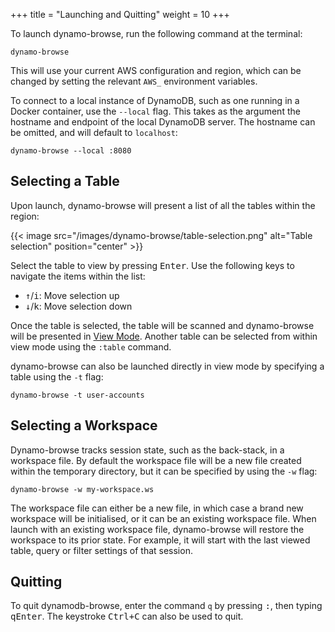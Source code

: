 +++
title = "Launching and Quitting"
weight = 10
+++

To launch dynamo-browse, run the following command at the terminal:

```
dynamo-browse
```

This will use your current AWS configuration and region, which can be changed by setting
the relevant `AWS_` environment variables.

To connect to a local instance of DynamoDB, such as one
running in a Docker container, use the `--local` flag.  This takes as the argument the hostname
and endpoint of the local DynamoDB server.  The hostname can be omitted, and will default to `localhost`:

```
dynamo-browse --local :8080
```

## Selecting a Table

Upon launch, dynamo-browse will present a list of all the tables within the region:

{{< image src="/images/dynamo-browse/table-selection.png" alt="Table selection" position="center" >}}

Select the table to view by pressing <kbd>Enter</kbd>.  Use the following keys to navigate
the items within the list:

- <kbd>&uarr;</kbd>/<kbd>i</kbd>: Move selection up
- <kbd>&darr;</kbd>/<kbd>k</kbd>: Move selection down

Once the table is selected, the table will be scanned and dynamo-browse will be presented in
[View Mode](#view-mode).  Another table can be selected from within view mode using the `:table` command.

dynamo-browse can also be launched directly in view mode by specifying a table using the `-t` flag:

```
dynamo-browse -t user-accounts
```

## Selecting a Workspace

Dynamo-browse tracks session state, such as the back-stack, in a workspace file.  By default the workspace
file will be a new file created within the temporary directory, but it can be specified by using the
`-w` flag:

```
dynamo-browse -w my-workspace.ws
```

The workspace file can either be a new file, in which case a brand new workspace will be initialised,
or it can be an existing workspace file.  When launch with an existing workspace file, dynamo-browse will
restore the workspace to its prior state.  For example, it will start with the last viewed table, query
or filter settings of that session.

## Quitting

To quit dynamodb-browse, enter the command `q` by pressing <kbd>:</kbd>, then typing <kbd>q</kbd><kbd>Enter</kbd>.
The keystroke <kbd>Ctrl+C</kbd> can also be used to quit.